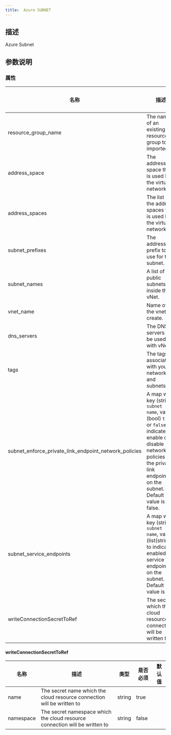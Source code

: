 ```yaml
---
title:  Azure SUBNET
---
```


## 描述

Azure Subnet

## 参数说明


### 属性

 名称 | 描述 | 类型 | 是否必须 | 默认值 
 ------------ | ------------- | ------------- | ------------- | ------------- 
 resource_group_name | The name of an existing resource group to be imported. | string | true |  
 address_space | The address space that is used by the virtual network. | string | false |  
 address_spaces | The list of the address spaces that is used by the virtual network. | list(string) | false |  
 subnet_prefixes | The address prefix to use for the subnet. | list(string) | false |  
 subnet_names | A list of public subnets inside the vNet. | list(string) | false |  
 vnet_name | Name of the vnet to create. | string | false |  
 dns_servers | The DNS servers to be used with vNet. | list(string) | false |  
 tags | The tags to associate with your network and subnets. | map(string) | false |  
 subnet_enforce_private_link_endpoint_network_policies | A map with key (string) `subnet name`, value (bool) `true` or `false` to indicate enable or disable network policies for the private link endpoint on the subnet. Default value is false. | map(bool) | false |  
 subnet_service_endpoints | A map with key (string) `subnet name`, value (list(string)) to indicate enabled service endpoints on the subnet. Default value is []. | map(list(string)) | false |  
 writeConnectionSecretToRef | The secret which the cloud resource connection will be written to | [writeConnectionSecretToRef](#writeConnectionSecretToRef) | false |  


#### writeConnectionSecretToRef

 名称 | 描述 | 类型 | 是否必须 | 默认值 
 ------------ | ------------- | ------------- | ------------- | ------------- 
 name | The secret name which the cloud resource connection will be written to | string | true |  
 namespace | The secret namespace which the cloud resource connection will be written to | string | false |  
